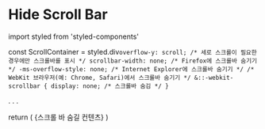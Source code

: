 # Hide Scroll Bar

  import styled from 'styled-components'
  
  const ScrollContainer = styled.div`
    overflow-y: scroll; /* 세로 스크롤이 필요한 경우에만 스크롤바를 표시 */
    scrollbar-width: none; /* Firefox에 스크롤바 숨기기 */
    -ms-overflow-style: none; /* Internet Explorer에 스크롤바 숨기기 */
    /* WebKit 브라우저(예: Chrome, Safari)에서 스크롤바 숨기기 */
    &::-webkit-scrollbar {
      display: none; /* 스크롤바 숨김 */
    }
  `

  .
  .
  .
  
  return (
    <ScrollContainer>
      {스크롤 바 숨길 컨텐츠}
    </ScrollContainer>
  )
  
